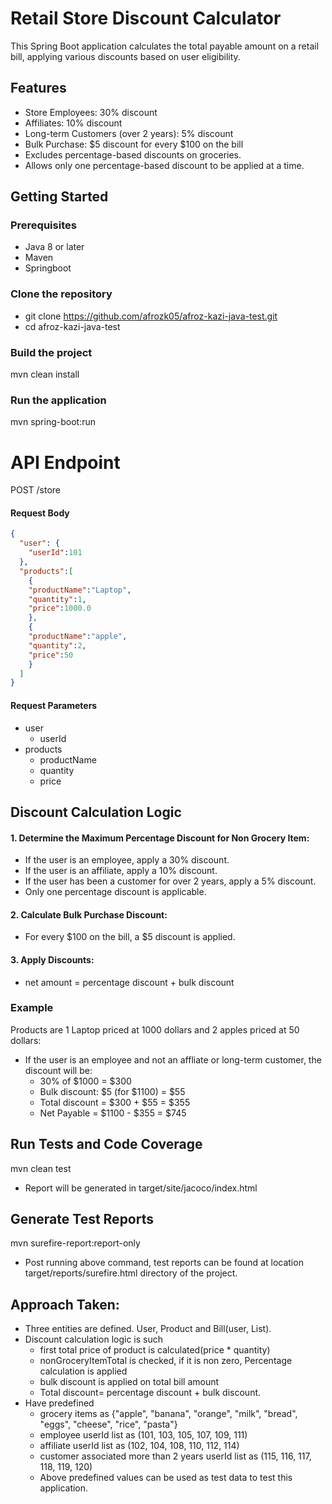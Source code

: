 
# Retail Store Discount Calculator

This Spring Boot application calculates the total payable amount on a retail bill, applying various discounts based on user eligibility.




## Features

- Store Employees: 30% discount
- Affiliates: 10% discount
- Long-term Customers (over 2 years): 5% discount
- Bulk Purchase: $5 discount for every $100 on the bill
- Excludes percentage-based discounts on groceries.
- Allows only one percentage-based discount to be applied at a time.




## Getting Started


### Prerequisites

- Java 8 or later
- Maven
- Springboot




### Clone the repository

- git clone https://github.com/afrozk05/afroz-kazi-java-test.git
- cd afroz-kazi-java-test


### Build the project

mvn clean install


### Run the application

mvn spring-boot:run


# API Endpoint

POST /store
#### Request Body
```json
{
  "user": {
    "userId":101
  },
  "products":[
    {
    "productName":"Laptop",
    "quantity":1,
    "price":1000.0
    },
    {
    "productName":"apple",
    "quantity":2,
    "price":50
    }
  ]
}

```



#### Request Parameters

- user
  - userId
- products
  - productName
  - quantity
  - price

  
## Discount Calculation Logic


#### 1. Determine the Maximum Percentage Discount for Non Grocery Item:

- If the user is an employee, apply a 30% discount.
- If the user is an affiliate, apply a 10% discount.
- If the user has been a customer for over 2 years, apply a 5% discount.
- Only one percentage discount is applicable.


#### 2. Calculate Bulk Purchase Discount:

- For every $100 on the bill, a $5 discount is applied.
#### 3. Apply Discounts:

- net amount = percentage discount + bulk discount


### Example

Products are 1 Laptop priced at 1000 dollars and 2 apples priced at 50 dollars:
- If the user is an employee and not an affliate or long-term customer, the discount will be:
  - 30% of $1000 = $300
  - Bulk discount: $5 (for $1100) = $55
  - Total discount = $300 + $55 = $355
  - Net Payable = $1100 - $355 = $745
## Run Tests and Code Coverage

mvn clean test

- Report will be generated in target/site/jacoco/index.html


## Generate Test Reports

mvn surefire-report:report-only

- Post running above command, test reports can be found at location target/reports/surefire.html directory
   of the project.

   
## Approach Taken:

- Three entities are defined. User, Product and Bill(user, List<Product>).
- Discount calculation logic is such
   - first total price of product is calculated(price * quantity)
   - nonGroceryItemTotal is checked, if it is non zero, Percentage calculation is applied
   - bulk discount is applied on total bill amount
   - Total discount= percentage discount + bulk discount.
- Have predefined 
   - grocery items as {"apple", "banana", "orange", "milk", "bread", "eggs", "cheese", "rice", "pasta"}
   - employee userId list as (101, 103, 105, 107, 109, 111)
   - affiliate userId list as (102, 104, 108, 110, 112, 114)
   - customer associated more than 2 years userId list as (115, 116, 117, 118, 119, 120)
   - Above predefined values can be used as test data to test this application.